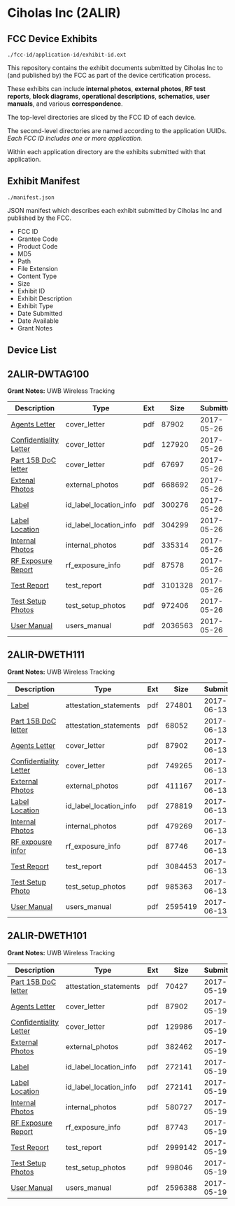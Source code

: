 # Ciholas Inc (2ALIR)
## FCC Device Exhibits

```
./fcc-id/application-id/exhibit-id.ext
```

This repository contains the exhibit documents submitted by Ciholas Inc to (and published by) the FCC as part of the device certification process.

These exhibits can include **internal photos**, **external photos**, **RF test reports**, **block diagrams**, **operational descriptions**, **schematics**, **user manuals**, and various **correspondence**.

The top-level directories are sliced by the FCC ID of each device.

The second-level directories are named according to the application UUIDs. *Each FCC ID includes one or more application.*

Within each application directory are the exhibits submitted with that application. 

## Exhibit Manifest

```
./manifest.json
```

JSON manifest which describes each exhibit submitted by Ciholas Inc and published by the FCC.

- FCC ID
- Grantee Code
- Product Code
- MD5
- Path
- File Extension
- Content Type
- Size
- Exhibit ID
- Exhibit Description
- Exhibit Type
- Date Submitted
- Date Available
- Grant Notes

## Device List
## 2ALIR-DWTAG100
**Grant Notes:** UWB Wireless Tracking

| Description | Type | Ext | Size | Submitted | Available |
| ----------- | ---- | --- | ---- | --------- | --------- |
| [Agents Letter](2ALIR-DWTAG100/dc9b6fab7eee84ff1ae6d4f0cc6d5bc2/3397907.pdf) | cover_letter | pdf | 87902 | 2017-05-26 | 2017-06-01 |
| [Confidentiality Letter](2ALIR-DWTAG100/dc9b6fab7eee84ff1ae6d4f0cc6d5bc2/3405202.pdf) | cover_letter | pdf | 127920 | 2017-05-26 | 2017-06-01 |
| [Part 15B DoC letter](2ALIR-DWTAG100/dc9b6fab7eee84ff1ae6d4f0cc6d5bc2/3405204.pdf) | cover_letter | pdf | 67697 | 2017-05-26 | 2017-06-01 |
| [Extenal Photos](2ALIR-DWTAG100/dc9b6fab7eee84ff1ae6d4f0cc6d5bc2/3405200.pdf) | external_photos | pdf | 668692 | 2017-05-26 | 2017-06-01 |
| [Label](2ALIR-DWTAG100/dc9b6fab7eee84ff1ae6d4f0cc6d5bc2/3405191.pdf) | id_label_location_info | pdf | 300276 | 2017-05-26 | 2017-06-01 |
| [Label Location](2ALIR-DWTAG100/dc9b6fab7eee84ff1ae6d4f0cc6d5bc2/3405192.pdf) | id_label_location_info | pdf | 304299 | 2017-05-26 | 2017-06-01 |
| [Internal Photos](2ALIR-DWTAG100/dc9b6fab7eee84ff1ae6d4f0cc6d5bc2/3405197.pdf) | internal_photos | pdf | 335314 | 2017-05-26 | 2017-06-01 |
| [RF Exposure Report](2ALIR-DWTAG100/dc9b6fab7eee84ff1ae6d4f0cc6d5bc2/3405199.pdf) | rf_exposure_info | pdf | 87578 | 2017-05-26 | 2017-06-01 |
| [Test Report](2ALIR-DWTAG100/dc9b6fab7eee84ff1ae6d4f0cc6d5bc2/3405195.pdf) | test_report | pdf | 3101328 | 2017-05-26 | 2017-06-01 |
| [Test Setup Photos](2ALIR-DWTAG100/dc9b6fab7eee84ff1ae6d4f0cc6d5bc2/3405196.pdf) | test_setup_photos | pdf | 972406 | 2017-05-26 | 2017-06-01 |
| [User Manual](2ALIR-DWTAG100/dc9b6fab7eee84ff1ae6d4f0cc6d5bc2/3405198.pdf) | users_manual | pdf | 2036563 | 2017-05-26 | 2017-06-01 |
## 2ALIR-DWETH111
**Grant Notes:** UWB Wireless Tracking

| Description | Type | Ext | Size | Submitted | Available |
| ----------- | ---- | --- | ---- | --------- | --------- |
| [Label](2ALIR-DWETH111/593ae3883953942c4cdf970f695455c8/3424277.pdf) | attestation_statements | pdf | 274801 | 2017-06-13 | 2017-06-13 |
| [Part 15B DoC letter](2ALIR-DWETH111/593ae3883953942c4cdf970f695455c8/3424302.pdf) | attestation_statements | pdf | 68052 | 2017-06-13 | 2017-06-13 |
| [Agents Letter](2ALIR-DWETH111/593ae3883953942c4cdf970f695455c8/3397907.pdf) | cover_letter | pdf | 87902 | 2017-06-13 | 2017-06-13 |
| [Confidentiality Letter](2ALIR-DWETH111/593ae3883953942c4cdf970f695455c8/3424287.pdf) | cover_letter | pdf | 749265 | 2017-06-13 | 2017-06-13 |
| [External Photos](2ALIR-DWETH111/593ae3883953942c4cdf970f695455c8/3424278.pdf) | external_photos | pdf | 411167 | 2017-06-13 | 2017-06-13 |
| [Label Location](2ALIR-DWETH111/593ae3883953942c4cdf970f695455c8/3424276.pdf) | id_label_location_info | pdf | 278819 | 2017-06-13 | 2017-06-13 |
| [Internal Photos](2ALIR-DWETH111/593ae3883953942c4cdf970f695455c8/3424288.pdf) | internal_photos | pdf | 479269 | 2017-06-13 | 2017-06-13 |
| [RF expousre infor](2ALIR-DWETH111/593ae3883953942c4cdf970f695455c8/3424282.pdf) | rf_exposure_info | pdf | 87746 | 2017-06-13 | 2017-06-13 |
| [Test Report](2ALIR-DWETH111/593ae3883953942c4cdf970f695455c8/3424284.pdf) | test_report | pdf | 3084453 | 2017-06-13 | 2017-06-13 |
| [Test Setup Photo](2ALIR-DWETH111/593ae3883953942c4cdf970f695455c8/3424285.pdf) | test_setup_photos | pdf | 985363 | 2017-06-13 | 2017-06-13 |
| [User Manual](2ALIR-DWETH111/593ae3883953942c4cdf970f695455c8/3424283.pdf) | users_manual | pdf | 2595419 | 2017-06-13 | 2017-06-13 |
## 2ALIR-DWETH101
**Grant Notes:** UWB Wireless Tracking

| Description | Type | Ext | Size | Submitted | Available |
| ----------- | ---- | --- | ---- | --------- | --------- |
| [Part 15B DoC letter](2ALIR-DWETH101/0e6b2b161c4363472ee5a1a4efe7453d/3397910.pdf) | attestation_statements | pdf | 70427 | 2017-05-19 | 2017-05-23 |
| [Agents Letter](2ALIR-DWETH101/0e6b2b161c4363472ee5a1a4efe7453d/3397907.pdf) | cover_letter | pdf | 87902 | 2017-05-19 | 2017-05-23 |
| [Confidentiality Letter](2ALIR-DWETH101/0e6b2b161c4363472ee5a1a4efe7453d/3397908.pdf) | cover_letter | pdf | 129986 | 2017-05-19 | 2017-05-23 |
| [External Photos](2ALIR-DWETH101/0e6b2b161c4363472ee5a1a4efe7453d/3397899.pdf) | external_photos | pdf | 382462 | 2017-05-19 | 2017-05-23 |
| [Label](2ALIR-DWETH101/0e6b2b161c4363472ee5a1a4efe7453d/3397897.pdf) | id_label_location_info | pdf | 272141 | 2017-05-19 | 2017-05-23 |
| [Label Location](2ALIR-DWETH101/0e6b2b161c4363472ee5a1a4efe7453d/3397897.pdf) | id_label_location_info | pdf | 272141 | 2017-05-19 | 2017-05-23 |
| [Internal Photos](2ALIR-DWETH101/0e6b2b161c4363472ee5a1a4efe7453d/3397906.pdf) | internal_photos | pdf | 580727 | 2017-05-19 | 2017-05-23 |
| [RF Exposure Report](2ALIR-DWETH101/0e6b2b161c4363472ee5a1a4efe7453d/3397905.pdf) | rf_exposure_info | pdf | 87743 | 2017-05-19 | 2017-05-23 |
| [Test Report](2ALIR-DWETH101/0e6b2b161c4363472ee5a1a4efe7453d/3397903.pdf) | test_report | pdf | 2999142 | 2017-05-19 | 2017-05-23 |
| [Test Setup Photos](2ALIR-DWETH101/0e6b2b161c4363472ee5a1a4efe7453d/3397904.pdf) | test_setup_photos | pdf | 998046 | 2017-05-19 | 2017-05-23 |
| [User Manual](2ALIR-DWETH101/0e6b2b161c4363472ee5a1a4efe7453d/3397909.pdf) | users_manual | pdf | 2596388 | 2017-05-19 | 2017-05-23 |
